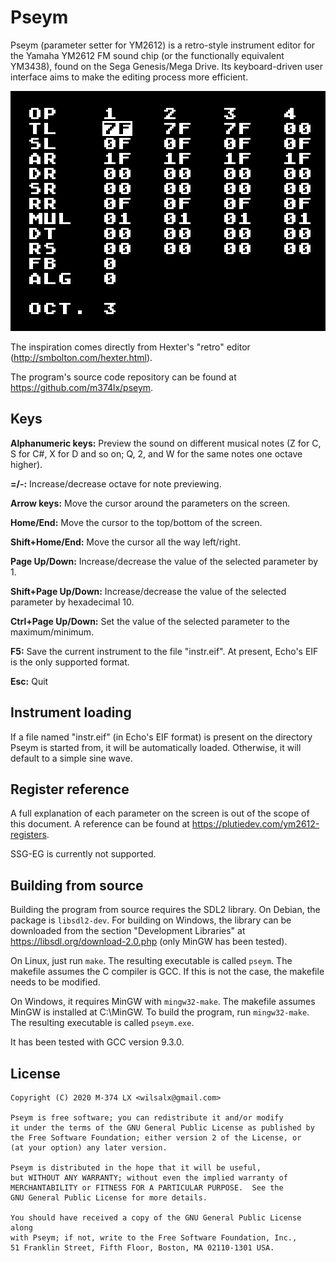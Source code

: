 # Pseym

Pseym (parameter setter for YM2612) is a retro-style instrument editor for the Yamaha YM2612 FM sound chip (or the functionally equivalent YM3438), found on the Sega Genesis/Mega Drive. Its keyboard-driven user interface aims to make the editing process more efficient.

![Screenshot](screenshot.png)

The inspiration comes directly from Hexter's "retro" editor (http://smbolton.com/hexter.html).

The program's source code repository can be found at https://github.com/m374lx/pseym.

## Keys

**Alphanumeric keys:** Preview the sound on different musical notes (Z for C, S for C#, X for D and so on; Q, 2, and W for the same notes one octave higher).

**=/-:** Increase/decrease octave for note previewing.

**Arrow keys:** Move the cursor around the parameters on the screen.

**Home/End:** Move the cursor to the top/bottom of the screen.

**Shift+Home/End:** Move the cursor all the way left/right.

**Page Up/Down:** Increase/decrease the value of the selected parameter by 1.

**Shift+Page Up/Down:** Increase/decrease the value of the selected parameter by hexadecimal 10.

**Ctrl+Page Up/Down:** Set the value of the selected parameter to the maximum/minimum.

**F5:** Save the current instrument to the file "instr.eif". At present, Echo's EIF is the only supported format.

**Esc:** Quit

## Instrument loading

If a file named "instr.eif" (in Echo's EIF format) is present on the directory Pseym is started from, it will be automatically loaded. Otherwise, it will default to a simple sine wave.

## Register reference

A full explanation of each parameter on the screen is out of the scope of this document. A reference can be found at https://plutiedev.com/ym2612-registers.

SSG-EG is currently not supported.

## Building from source

Building the program from source requires the SDL2 library. On Debian, the package is ``libsdl2-dev``. For building on Windows, the library can be downloaded from the section "Development Libraries" at https://libsdl.org/download-2.0.php (only MinGW has been tested).

On Linux, just run ``make``. The resulting executable is called ``pseym``. The makefile assumes the C compiler is GCC. If this is not the case, the makefile needs to be modified.

On Windows, it requires MinGW with ``mingw32-make``. The makefile assumes MinGW is installed at C:\MinGW. To build the program, run ``mingw32-make``. The resulting executable is called ``pseym.exe``.

It has been tested with GCC version 9.3.0.

## License

```
Copyright (C) 2020 M-374 LX <wilsalx@gmail.com>

Pseym is free software; you can redistribute it and/or modify
it under the terms of the GNU General Public License as published by
the Free Software Foundation; either version 2 of the License, or
(at your option) any later version.

Pseym is distributed in the hope that it will be useful,
but WITHOUT ANY WARRANTY; without even the implied warranty of
MERCHANTABILITY or FITNESS FOR A PARTICULAR PURPOSE.  See the
GNU General Public License for more details.

You should have received a copy of the GNU General Public License along
with Pseym; if not, write to the Free Software Foundation, Inc.,
51 Franklin Street, Fifth Floor, Boston, MA 02110-1301 USA.
```

